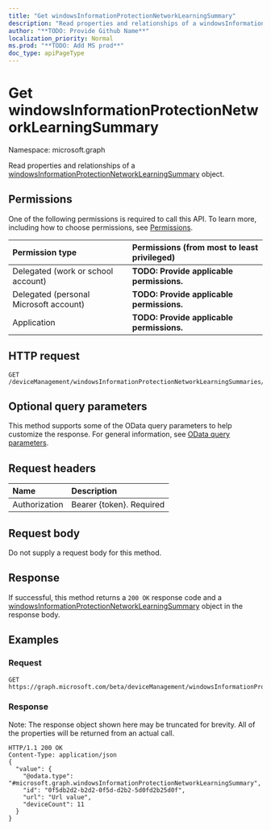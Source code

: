 ```yaml
---
title: "Get windowsInformationProtectionNetworkLearningSummary"
description: "Read properties and relationships of a windowsInformationProtectionNetworkLearningSummary object."
author: "**TODO: Provide Github Name**"
localization_priority: Normal
ms.prod: "**TODO: Add MS prod**"
doc_type: apiPageType
---
```


# Get windowsInformationProtectionNetworkLearningSummary

Namespace: microsoft.graph

Read properties and relationships of a [windowsInformationProtectionNetworkLearningSummary](../resources/windowsinformationprotectionnetworklearningsummary.md) object.

## Permissions
One of the following permissions is required to call this API. To learn more, including how to choose permissions, see [Permissions](/concepts/permissions-reference.md).

|Permission type|Permissions (from most to least privileged)|
|:---|:---|
|Delegated (work or school account)|**TODO: Provide applicable permissions.**|
|Delegated (personal Microsoft account)|**TODO: Provide applicable permissions.**|
|Application|**TODO: Provide applicable permissions.**|

## HTTP request
<!-- {
  "blockType": "ignored"
}
-->
``` http
GET /deviceManagement/windowsInformationProtectionNetworkLearningSummaries/{windowsInformationProtectionNetworkLearningSummaryId}
```

## Optional query parameters
This method supports some of the OData query parameters to help customize the response. For general information, see [OData query parameters](/graph/query-parameters).

## Request headers
|Name|Description|
|:---|:---|
|Authorization|Bearer {token}. Required|

## Request body
Do not supply a request body for this method.

## Response
If successful, this method returns a `200 OK` response code and a [windowsInformationProtectionNetworkLearningSummary](../resources/windowsinformationprotectionnetworklearningsummary.md) object in the response body.

## Examples

### Request
<!-- {
  "blockType": "request",
  "name": "get_windowsinformationprotectionnetworklearningsummary"
}
-->
``` http
GET https://graph.microsoft.com/beta/deviceManagement/windowsInformationProtectionNetworkLearningSummaries/{windowsInformationProtectionNetworkLearningSummaryId}
```

### Response
Note: The response object shown here may be truncated for brevity. All of the properties will be returned from an actual call.
<!-- {
  "blockType": "response",
  "truncated": true,
  "@odata.type": "microsoft.graph.windowsInformationProtectionNetworkLearningSummary"
}
-->
``` http
HTTP/1.1 200 OK
Content-Type: application/json
{
  "value": {
    "@odata.type": "#microsoft.graph.windowsInformationProtectionNetworkLearningSummary",
    "id": "0f5db2d2-b2d2-0f5d-d2b2-5d0fd2b25d0f",
    "url": "Url value",
    "deviceCount": 11
  }
}
```

